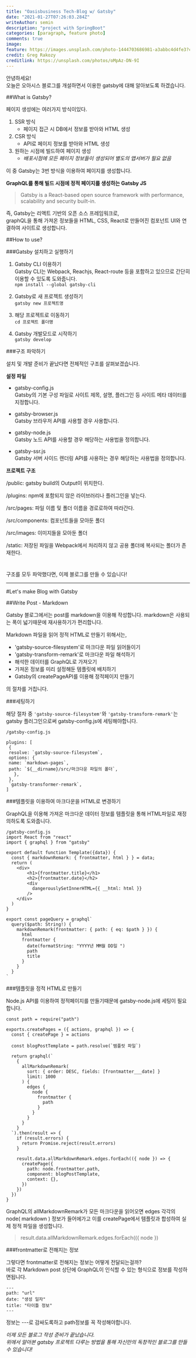 ```yaml
---
title: "Oasisbusiness Tech-Blog w/ Gatsby"
date: "2021-01-27T07:26:03.284Z"
writeAuthor: semin
description: "project with SpringBoot"
categories: [paragraph, feature photo]
comments: true
image:
feature: https://images.unsplash.com/photo-1444703686981-a3abbc4d4fe3?crop=entropy&dpr=2&fit=crop&fm=jpg&h=475&ixjsv=2.1.0&ixlib=rb-0.3.5&q=50&w=1250
credit: Greg Rakozy
creditlink: https://unsplash.com/photos/oMpAz-DN-9I
---
```

안녕하세요!  
오늘은 오아시스 블로그를 개설하면서 이용한 gatsby에 대해 알아보도록 하겠습니다.

##What is Gatsby?

페이지 생성에는 여러가지 방식이있다. 

1. SSR 방식
    - 페이지 접근 시 DB에서 정보를 받아와 HTML 생성
2. CSR 방식
    - API로 페이지 정보를 받아와 HTML 생성
3. 원하는 시점에 빌드하여 페이지 생성
    - _배포시점에 모든 페이지 정보들이 생성되어 별도의 앱서버가 필요 없음_ 

이 중 Gatsby는 3번 방식을 이용하여 페이지를 생성합니다.
    

**GraphQL를 통해 빌드 시점에 정적 페이지를 생성하는 Gatsby JS**

>Gatsby is a React-based open source framework with performance, scalability and security built-in.

즉, Gatsby는 리액트 기반의 오픈 소스 프레임워크로,  
graphQL을 통해 가져온 정보들을 HTML, CSS, React로 만들어진 컴포넌트 UI와 연결하여 사이트로 생성합니다.


##How to use?

###Gatsby 설치하고 실행하기

1. Gatsby CLI 이용하기  
Gatsby CLI는 Webpack, Reachjs, React-route 등을 포함하고 있으므로 간단히 이용할 수 있도록 도와줍니다.  
```npm install --global gatsby-cli```
   

2. Gatsby로 새 프로젝트 생성하기  
   ```gatsby new 프로젝트명```
   
   
3. 해당 프로젝트로 이동하기  
   ```cd 프로젝트 폴더명```
   
   
4. Gatsby 개발모드로 시작하기  
   ```gatsby develop```
   

###구조 파악하기

설치 및 개발 준비가 끝났다면 전체적인 구조를 살펴보겠습니다.

**설정 파일**
- gatsby-config.js  
Gatsby의 기본 구성 파일로 사이트 제목, 설명, 플러그인 등 사이트 메타 데이터를 지정합니다.
  

- gatsby-browser.js  
Gatsby 브라우저 API를 사용할 경우 사용합니다.
  
  
- gatsby-node.js  
Gatsby 노드 API를 사용할 경우 해당하는 사용법을 정의합니다.
  
  
- gatsby-ssr.js  
Gatsby 서버 사이드 렌더링 API를 사용하는 경우 해당하는 사용법을 정의합니다.
  

**프로젝트 구조**

/public: gatsby build의 Output이 위치한다.

/plugins: npm에 포함되지 않은 라이브러리나 플러그인을 넣는다.

/src/pages: 파일 이름 및 폴더 이름을 경로로하여 따라간다.

/src/components: 컴포넌트들을 모아둔 폴더

/src/images: 이미지들을 모아둔 폴더

/static: 저장된 파일을 Webpack에서 처리하지 않고 공용 폴더에 복사되는 폴더가 존재한다.

#


구조를 모두 파악했다면, 이제 블로그를 만들 수 있습니다!

---
#Let's make Blog with Gatsby

##Write Post - Markdown

Gatsby 블로그에서는 post를 markdown을 이용해 작성합니다.
markdown은 사용되는 폭이 넓기때문에 재사용하기가 편리합니다.

Markdown 파일을 읽어 정적 HTML로 만들기 위해서는,
+ 'gatsby-source-filesystem'로 마크다운 파일 읽어들이기
+ 'gatsby-transform-remark'로 마크다운 파일 해석하기
+ 해석한 데이터를 GraphQL로 가져오기
+ 가져온 정보를 미리 설정해둔 템플릿에 배치하기
+ Gatsby의 createPageAPI를 이용해 정적페이지 만들기

의 절차를 거칩니다.

###세팅하기

해당 절차 중 `'gatsby-source-filesystem'`와 `'gatsby-transform-remark'`는 gatsby 플러그인으로써 gatsby-config.js에 세팅해야합니다.

```
/gatsby-config.js

plugins: [
 {
 resolve: `gatsby-source-filesystem`,
 options: {
 name: `markdown-pages`,
 path: `${__dirname}/src/마크다운 파일의 폴더`,
   },
 },
 `gatsby-transformer-remark`,
]
```


###템플릿을 이용하여 마크다운을 HTML로 변경하기

GraphQL을 이용해 가져온 마크다운 데이터 정보를 템플릿을 통해 HTML파일로 재정의하도록 도와줍니다.

```
/gatsby-config.js
import React from "react"
import { graphql } from "gatsby"

export default function Template({data}) {
  const { markdownRemark: { frontmatter, html } } = data;
  return (
    <div>
        <h1>{frontmatter.title}</h1>
        <h2>{frontmatter.date}</h2>
        <div
          dangerouslySetInnerHTML={{ __html: html }}
        />
    </div>
  )
}

export const pageQuery = graphql`
  query($path: String!) {
    markdownRemark(frontmatter: { path: { eq: $path } }) {
      html
      frontmatter {
        date(formatString: "YYYY년 MM월 DD일 ")
        path
        title
      }
    }
  }
`
```

###템플릿을 정적 HTML로 만들기

Node.js API를 이용하여 정적페이지를 만들기때문에 gatsby-node.js에 세팅이 필요합니다.

```
const path = require("path")

exports.createPages = ({ actions, graphql }) => {
  const { createPage } = actions

  const blogPostTemplate = path.resolve(`템플릿 파일`)

  return graphql(`
    {
      allMarkdownRemark(
        sort: { order: DESC, fields: [frontmatter___date] }
        limit: 1000
      ) {
        edges {
          node {
            frontmatter {
              path
            }
          }
        }
      }
    }
  `).then(result => {
    if (result.errors) {
      return Promise.reject(result.errors)
    }

    result.data.allMarkdownRemark.edges.forEach(({ node }) => {
      createPage({
        path: node.frontmatter.path,
        component: blogPostTemplate,
        context: {},
      })
    })
  })
}
```

GraphQL의 allMarkdownRemark가 모든 마크다운을 읽어오면 edges 각각의 node( markdown ) 정보가 들어에가고 이를 createPage에서 템플릿과 합성하여 실제 정적 파일을 생성합니다.

>result.data.allMarkdownRemark.edges.forEach(({ node })


###frontmatter로 전해지는 정보

그렇다면 frontmatter로 전해지는 정보는 어떻게 전달되는걸까?  
바로 각 Markdown post 상단에 GraphQL이 인식할 수 있는 형식으로 정보를 작성하면됩니다.

```
---
path: "url"
date: "생성 일자"
title: "타이틀 정보"
---
```

정보는 ---로 감싸도록하고 path정보를 꼭 작성해야합니다.


_이제 모든 블로그 작성 준비가 끝났습니다.  
위에서 알아본 gatsby 프로젝트 다루는 방법을 통해 자신만의 독창적인 블로그를 만들 수 있습니다!_

#
